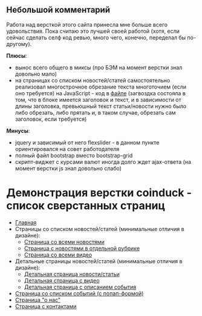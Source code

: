 ## Небольшой комментарий

Работа над версткой этого сайта принесла мне больше всего удовольствия. Пока считаю это лучшей своей работой (хотя, если сейчас сделать селф код ревью, много чего, конечно, переделал бы по-другому).

**Плюсы**:
- вынос всего общего в миксы (про БЭМ на момент верстки знал довольно мало)
- на страницах со списком новостей/статей самостоятельно реализовал многострочное обрезание текста многоточием (если оно требуется) на JavaScript - код в [файле](https://github.com/randomnf/coinduck/blob/master/src/js/text-clipping.js) (загвоздка состояла в том, что в блоке имеется заголовок и текст, и в зависимости от длины заголовка, превьюшный текст статьи/новости нужно было либо обрезать, либо прятать и, в таком случае, обрезать сам заголовок, если требуется)

**Минусы**:
- jquery и зависимый от него flexslider - в данном пункте ориентировался на совет работодателя
- полный файл bootstrap вместо bootstrap-grid
- скрипт-виджет с курсами валют иногда долго ждет ajax-ответа (на момент верстки js знал довольно слабо)

# Демонстрация верстки coinduck - список сверстанных страниц
- [Главная](home.html)
- Страницы со списком новостей/статей (минимальные отличия в дизайне):
    - [Страница со всеми новостями](feed.html)
    - [Страница с новостями в отдельной рубрике](feed_category.html)
    - [Страница со всеми видео](video.html)
- Детальные страницы новостей/статей (минимальные отличия в дизайне):
    - [Детальная страница новости/статьи](article_page.html)
    - [Детальная страница с видео](video_page.html)
    - [Детальная страница с описанием события](event_page.html)
- [Страница со списком событий (с попап-формой)](calendar.html)
- [Страница "о нас"](about.html)
- [Страница с контактами](contacts.html)
